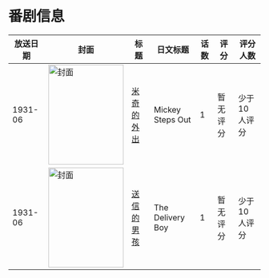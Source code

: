 # 番剧信息

|放送日期|封面|标题|日文标题|话数|评分|评分人数|
|---|---|---|---|---|---|---|
|1931-06|<img src="//lain.bgm.tv/pic/cover/c/99/5e/133727_1aP5n.jpg" alt="封面" style="width:150px;height:200px;object-fit:cover;">|[米奇的外出](https://bangumi.tv/subject/133727)|Mickey Steps Out|1|暂无评分|少于10人评分|
|1931-06|<img src="//lain.bgm.tv/pic/cover/c/22/23/133791_d25Zy.jpg" alt="封面" style="width:150px;height:200px;object-fit:cover;">|[送信的男孩](https://bangumi.tv/subject/133791)|The Delivery Boy|1|暂无评分|少于10人评分|
